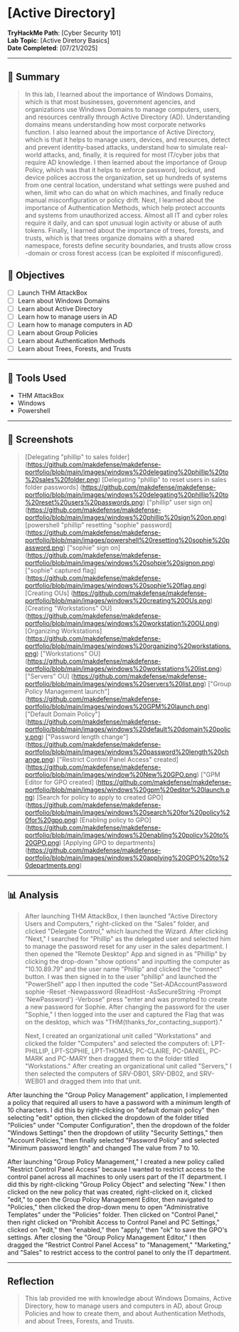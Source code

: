 # [Active Directory]

**TryHackMe Path**: [Cyber Security 101]  
**Lab Topic**: [Active Diretory Basics]  
**Date Completed**: [07/21/2025]

---

## 🧠 Summary

> In this lab, I learned about the importance of Windows Domains, which is that most businesses, government agencies, and organizations use Windows Domains to manage computers, users, and
resources centrally through Active Directory (AD). Understanding domains means understanding how most corporate networks function.
> I also learned about the importance of Active Directory, which is that it helps to manage users, devices, and resources, detect and prevent identity-based attacks, understand how to simulate
real-world attacks, and, finally, it is required for most IT/cyber jobs that require AD knowledge.
> I then learned about the importance of Group Policy, which was that it helps to enforce password, lockout, and device polices accross the organization, set up hundreds of systems from one
central location, understand what settings were pushed and when, limit who can do what on which machines, and finally reduce manual misconfiguration or policy drift.
Next, I learned about the importance of Authentication Methods, which help protect accounts and systems from unauthorized access. Almost all IT and cyber roles require it daily,
and can spot unusual login activity or abuse of auth tokens.
> Finally, I learned about the importance of trees, forests, and trusts, which is that trees organize domains with a shared namespace, forests define security boundaries, and trusts allow cross
-domain or cross forest access (can be exploited if misconfigured).


## 🎯 Objectives
- [ ] Launch THM AttackBox
- [ ] Learn about Windows Domains
- [ ] Learn about Active Directory
- [ ] Learn how to manage users in AD
- [ ] Learn how to manage computers in AD
- [ ] Learn about Group Policies
- [ ] Learn about Authentication Methods
- [ ] Learn about Trees, Forests, and Trusts

---

## 🧰 Tools Used
- THM AttackBox
- Windows
- Powershell

---

## 📸 Screenshots

> [Delegating "phillip" to sales folder] (https://github.com/makdefense/makdefense-portfolio/blob/main/images/windows%20delegating%20phillip%20to%20sales%20folder.png)
> [Delegating "phillip" to reset users in sales folder passwords] (https://github.com/makdefense/makdefense-portfolio/blob/main/images/windows%20delegating%20phillip%20to%20reset%20users%20passwords.png)
> ["phillip" user sign on] (https://github.com/makdefense/makdefense-portfolio/blob/main/images/windows%20phillip%20sign%20on.png)
> [powershell "phillip" resetting "sophie" password] (https://github.com/makdefense/makdefense-portfolio/blob/main/images/powershell%20resetting%20sophie%20password.png)
> ["sophie" sign on] (https://github.com/makdefense/makdefense-portfolio/blob/main/images/windows%20sohpie%20signon.png)
> ["sophie" captured flag] (https://github.com/makdefense/makdefense-portfolio/blob/main/images/windows%20sophie%20flag.png)
> [Creating OUs] (https://github.com/makdefense/makdefense-portfolio/blob/main/images/windows%20creating%20OUs.png)
> [Creating "Workstations" OU] (https://github.com/makdefense/makdefense-portfolio/blob/main/images/windows%20workstation%20OU.png)
> [Organizing Workstations] (https://github.com/makdefense/makdefense-portfolio/blob/main/images/windows%20organizing%20workstations.png)
> ["Workstations" OU] (https://github.com/makdefense/makdefense-portfolio/blob/main/images/windows%20workstations%20list.png)
> ["Servers" OU] (https://github.com/makdefense/makdefense-portfolio/blob/main/images/windows%20servers%20list.png)
> ["Group Policy Management launch"] (https://github.com/makdefense/makdefense-portfolio/blob/main/images/windows%20GPM%20launch.png)
> ["Default Domain Policy"] (https://github.com/makdefense/makdefense-portfolio/blob/main/images/windows%20default%20domain%20policy.png)
> ["Password length change"] (https://github.com/makdefense/makdefense-portfolio/blob/main/images/windows%20password%20length%20change.png)
> ["Restrict Control Panel Access" created] (https://github.com/makdefense/makdefense-portfolio/blob/main/images/window%20New%20GPO.png)
> ["GPM Editor for GPO created] (https://github.com/makdefense/makdefense-portfolio/blob/main/images/windows%20gpm%20editor%20launch.png)
> [Search for policy to apply to created GPO] (https://github.com/makdefense/makdefense-portfolio/blob/main/images/windows%20search%20for%20policy%20for%20gpo.png)
> [Enabling policy to GPO] (https://github.com/makdefense/makdefense-portfolio/blob/main/images/windows%20enabling%20policy%20to%20GPO.png)
> [Applying GPO to departments] (https://github.com/makdefense/makdefense-portfolio/blob/main/images/windows%20applying%20GPO%20to%20departments.png)


---

## 📊 Analysis

> After launching THM AttackBox, I then launched "Active Directory Users and Computers," right-clicked on the "Sales" folder, and clicked "Delegate Control," which launched the Wizard.
After clicking "Next," I searched for "Phillip" as the delegated user and selected him to manage the password reset for any user in the sales department. I then opened the "Remote Desktop" App
and signed in as "Phillip" by clicking the drop-down "show options" and inputting the computer as "10.10.89.79" and the user name "Phillip" and clicked the "connect" button. I was then
signed in to the user "phillip" and launched the "PowerShell" app I then inputted the code "Set-ADAccountPassword sophie -Reset -Newpassword (ReadHost -AsSecureString -Prompt 'NewPassword')
-Verbose" press "enter and was prompted to create a new password for Sophie. After changing the password for the user "Sophie," I then logged into the user and captured the Flag that was on the
desktop, which was "THM{thanks_for_contacting_support}."
> 
> Next, I created an organizational unit called "Workstations" and clicked the folder "Computers" and selected the computers of: LPT-PHILLIP, LPT-SOPHIE, LPT-THOMAS, PC-CLAIRE, PC-DANIEL,
PC-MARK and PC-MARY then dragged them to the folder titled "Workstations." After creating an organizational unit called "Servers," I then selected the computers of SRV-DB01, SRV-DB02,
and SRV-WEB01 and dragged them into that unit.
> 
After launching the "Group Policy Management" application, I implemented a policy that required all users to have a password with a minimum length of 10 characters. I did this by
right-clicking on "default domain policy" then selecting "edit" option, then clicked the dropdown of the folder titled "Policies" under "Computer Configuration", then the dropdown of the
folder "Windows Settings" then the dropdown of utility "Security Settings," then "Account Policies," then finally selected "Password Policy" and selected "Minimum password length" and changed
The value from 7 to 10.
>
After launching "Group Policy Management," I created a new policy called "Restrict Control Panel Access" because I wanted to restrict access to the control panel across all
machines to only users part of the IT department. I did this by right-clicking "Group Policy Object" and selecting "New." I then clicked on the new policy that was created, right-clicked
on it, clicked "edit," to open the Group Policy Management Editor, then navigated to "Policies," then clicked the drop-down menu to open "Administrative Templates" under the "Policies"
folder. Then clicked on "Control Panel," then right clicked on "Prohibit Access to Control Panel and PC Settings," clicked on "edit," then "enabled," then "apply," then "ok" to save the GPO's
settings. After closing the "Group Policy Management Editor," I then dragged the "Restrict Control Panel Access" to "Management," "Marketing," and "Sales" to restrict access to the control
panel to only the IT department.
>

---

## Reflection

> This lab provided me with knowledge about Windows Domains, Active Directory, how to manage users and computers in AD, about Group Policies and how to create them, and about Authentication
Methods, and about Trees, Forests, and Trusts.

